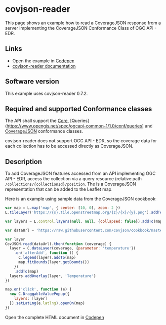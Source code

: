 # covjson-reader

This page shows an example how to read a CoverageJSON response from a server implementing the CoverageJSON
Conformance Class of OGC API - EDR.

## Links

- Open the example in [Codepen](https://codepen.io/tomkralidis/pen/yLMYVwL)
- [covjson-reader documentation](https://github.com/Reading-eScience-Centre/covjson-reader)

## Software version

This example uses covjson-reader 0.7.2.

## Required and supported Conformance classes

The API shall support the [Core](https://www.opengis.net/spec/ogcapi-common-1/1.0/conf/core), [Queries](https://www.opengis.net/spec/ogcapi-common-1/1.0/conf/queries] and [CoverageJSON](https://www.opengis.net/spec/ogcapi-common-1/1.0/conf/covjson) conformance classes.

covjson-reader does not support OGC API - EDR, so the coverage data for each collection has to be accessed directly as CoverageJSON.

## Description

To add CoverageJSON features accessed from an API implementing OGC API - EDR, access the collection via a query resource (relative path `/collections/{collectionId}/position`. The is a CoverageJSON representation that can be added to the Leaflet map.

Here is an example using sample data from the CoverageJSON cookbook:

```javascript
var map = L.map('map', { center: [10, 0], zoom: 2 })
L.tileLayer('https://{s}.tile.openstreetmap.org/{z}/{x}/{y}.png').addTo(map)

var layers = L.control.layers(null, null, {collapsed: false}).addTo(map)

var dataUrl = 'https://raw.githubusercontent.com/covjson/cookbook/master/examples/coverages/grid.covjson'

var layer
CovJSON.read(dataUrl).then(function (coverage) {
  layer = C.dataLayer(coverage, {parameter: 'temperature'})
    .on('afterAdd', function () {
      C.legend(layer).addTo(map)
      map.fitBounds(layer.getBounds())
    })
    .addTo(map)
  layers.addOverlay(layer, 'Temperature')
})

map.on('click', function (e) {
  new C.DraggableValuePopup({
    layers: [layer]
  }).setLatLng(e.latlng).openOn(map)
})
```

Open the complete HTML document in [Codepen](https://codepen.io/letmaik/pen/OXgPXQ)
